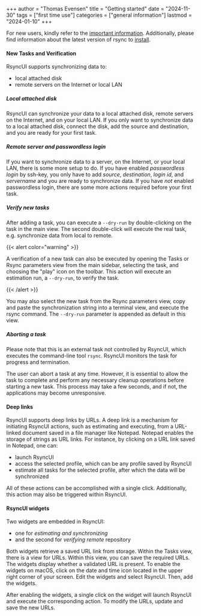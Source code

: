 +++
author = "Thomas Evensen"
title = "Getting started"
date = "2024-11-30"
tags = ["first time use"]
categories = ["general information"]
lastmod = "2024-01-10"
+++

For new users, kindly refer to the [important information](/docs/important/). Additionally, please find information about the latest version of rsync to [install](/docs/rsync/).

#### New Tasks and Verification

RsyncUI supports synchronizing data to:

- local attached disk
- remote servers on the Internet or local LAN

##### Local attached disk

RsyncUI can synchronize your data to a local attached disk, remote servers on the Internet, and on your local LAN. If you only want to synchronize data to a local attached disk, connect the disk, add the source and destination, and you are ready for your first task.

##### Remote server and passwordless login

If you want to synchronize data to a server, on the Internet, or your local LAN, there is some more setup to do. If you have enabled *passwordless login* by ssh-key, you only have to add *source*, *destination*, *login id*, and *servername* and you are ready to synchronize data. If you have *not* enabled passwordless login, there are some more actions required before your first task.

##### Verify new tasks

After adding a task, you can execute a `--dry-run` by double-clicking on the task in the main view. The second double-click will execute the real task, e.g. synchronize data from local to remote.

{{< alert color="warning" >}}

A verification of a new task can also be executed by opening the Tasks or Rsync parameters view from the main sidebar, selecting the task, and choosing the "play" icon on the toolbar. This action will execute an estimation run, a `--dry-run`, to verify the task.

{{< /alert >}}

You may also select the new task from the Rsync parameters view, copy and paste the synchronization string into a terminal view, and execute the rsync command. The `--dry-run` parameter is appended as default in this view.

##### Aborting a task

Please note that this is an external task not controlled by RsyncUI, which executes the command-line tool `rsync`. RsyncUI monitors the task for progress and termination.

The user can abort a task at any time. However, it is essential to allow the task to complete and perform any necessary cleanup operations before starting a new task. This process may take a few seconds, and if not, the applications may become unresponsive.

#### Deep links

RsyncUI  supports deep links by URLs. A deep link is a mechanism for initiating RsyncUI actions, such as estimating and executing, from a URL-linked document saved in a file manager like Notepad. Notepad enables the storage of strings as URL links. For instance, by clicking on a URL link saved in Notepad, one can:

- launch RsyncUI
- access the selected profile, which can be any profile saved by RsyncUI
- estimate all tasks for the selected profile, after which the data will be synchronized

All of these actions can be accomplished with a single click. Additionally, this action may also be triggered within RsyncUI.

#### RsyncUI widgets

Two widgets are embedded in RsyncUI: 
- one for *estimating and synchronizing*
- and the second for *verifying remote* repository

Both widgets retrieve a saved URL link from storage. Within the Tasks view, there is a view for URLs. Within this view, you can save the required URLs. The widgets display whether a validated URL is present. To enable the widgets on macOS, click on the date and time icon located in the upper right corner of your screen. Edit the widgets and select RsyncUI. Then, add the widgets.

After enabling the widgets, a single click on the widget will launch RsyncUI and execute the corresponding action. To modify the URLs, update and save the new URLs.
